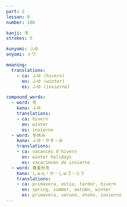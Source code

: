 ```yaml
---
part: 2
lesson: 8
number: 186

kanji: 冬
strokes: 5

kunyomi: ふゆ
onyomi: トウ

meaning:
  translations:
    - ca: ふゆ (hivern)
      en: ふゆ (winter)
      es: ふゆ (invierno)

compound_words:
  - word: 冬
    kana: ふゆ
    translations:
    - ca: hivern
      en: winter
      es: invierno
  - word: 冬休み
    kana: ふゆ・やす・み
    translations:
    - ca: vacances d'hivern
      en: winter holidays
      es: vacaciones de invierno
  - word: 春夏秋冬
    kana: しゅん・か・しゅう・とう
    translations:
    - ca: primavera, estiu, tardor, hivern
      en: spring, summer, autumn, winter
      es: primavera, verano, otoño, invierno
---
```

